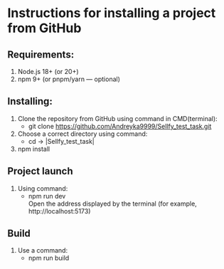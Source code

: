 # Instructions for installing a project from GitHub 

## Requirements:
1. Node.js 18+ (or 20+)
2. npm 9+ (or pnpm/yarn — optional)

## Installing:
1. Clone the repository from GitHub using command in CMD(terminal): <br>
   - git clone https://github.com/Andreyka9999/Sellfy_test_task.git
2. Choose a correct directory using command:
   - cd -> |Sellfy_test_task|
3. npm install

## Project launch
1. Using command:
   - npm run dev <br>
   Open the address displayed by the terminal (for example, http://localhost:5173)

## Build
1. Use a command:
   - npm run build
   
